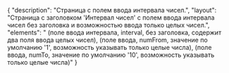 {
"description": "Страница с полем ввода интервала чисел.",
"layout": "Страница с заголовком 'Интервал чисел' с полем ввода интервала чисел без заголовка и возможностью ввода только целых чисел.",
"elements": " (поле ввода интервала, interval, без заголовка, содержит два поля ввода целых чисел),
(поле ввода, numFrom, значение по умолчанию '1', возможность указывать только целые числа),
(поле ввода, numTo, значение по умолчанию '10', возможность указывать только целые числа)"
}